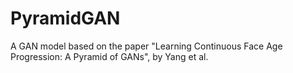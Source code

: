 # PyramidGAN

A GAN model based on the paper "Learning Continuous Face Age Progression: A Pyramid of GANs", by Yang et al. 
